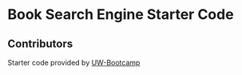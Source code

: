 # Book Search Engine Starter Code

## Contributors

Starter code provided by [UW-Bootcamp](https://github.com/coding-boot-camp/solid-broccoli)